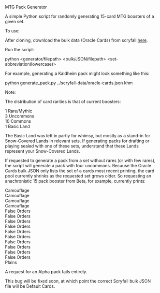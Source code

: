 MTG Pack Generator

A simple Python script for randomly generating 15-card MTG boosters of a given set.


To use:

After cloning, download the bulk data (Oracle Cards) from scryfall [here](https://scryfall.com/docs/api/bulk-data).

Run the script:

  python \<generator/filepath\> \<bulk/JSON/filepath\> \<set-abbreviation(lowercase)\>

For example, generating a Kaldheim pack might look something like this:

  python generate_pack.py ../scryfall-data/oracle-cards.json khm


Note:

The distribution of card rarities is that of current boosters:

  1 Rare/Mythic<br />
  3 Uncommons<br />
  10 Commons<br />
  1 Basic Land

The Basic Land was left in partly for whimsy, but mostly as a stand-in for
Snow-Covered Lands in relevant sets. If generating packs for drafting or
playing sealed with one of these sets, understand that these Lands represent
your Snow-Covered Lands.

If requested to generate a pack from a set without rares (or with few rares),
the script will generate a pack with four uncommons. Because the Oracle Cards
bulk JSON only lists the set of a cards most recent printing, the card pool
currently shrinks as the requested set grows older. So requesting an
anachronistic 15 pack booster from Beta, for example, currently prints:

Camouflage<br />
Camouflage<br />
Camouflage<br />
Camouflage<br />
False Orders<br />
False Orders<br />
False Orders<br />
False Orders<br />
False Orders<br />
False Orders<br />
False Orders<br />
False Orders<br />
False Orders<br />
False Orders<br />
Plains

A request for an Alpha pack fails entirely.

This bug will be fixed soon, at which point the correct Scryfall bulk JSON
file will be Default Cards.
